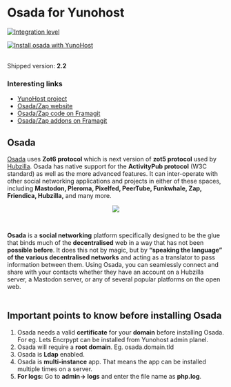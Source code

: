 # Osada for Yunohost

[![Integration level](https://dash.yunohost.org/integration/osada.svg)](https://ci-apps.yunohost.org/jenkins/job/osada%20%28Community%29/lastBuild/consoleFull)

[![Install osada with YunoHost](https://install-app.yunohost.org/install-with-yunohost.png)](https://install-app.yunohost.org/?app=osada) <br><br>

Shipped version: **2.2**
<br>
### Interesting links

- [YunoHost project](https://yunohost.org)
- [Osada/Zap website](http://zotlabs.com/osada/)
- [Osada/Zap code on Framagit](https://framagit.org/macgirvin/osada)
- [Osada/Zap addons on Framagit](https://framagit.org/macgirvin/osada-addons)

## Osada
[Osada](http://zotlabs.com/osada/) uses **Zot6 protocol** which is next version of **zot5 protocol** used by [Hubzilla](http://hubzilla.org). Osada has native support for the **ActivityPub protocol** (W3C standard) as well as the more advanced features. It can inter-operate with other social networking applications and projects in either of these spaces, including **Mastodon, Pleroma, Pixelfed, PeerTube, Funkwhale, Zap, Friendica, Hubzilla,** and many more. <br>

<p align="center"><img src="http://zotlabs.com/osada/img/comment_on_posts.gif"></p>
<br>

**Osada** is a **social networking** platform specifically designed to be the glue that binds much of the **decentralised** web in a way that has not been **possible before**. It does this not by magic, but by **“speaking the language” of the various decentralised networks** and acting as a translator to pass information between them. Using Osada, you can seamlessly connect and share with your contacts whether they have an account on a Hubzilla server, a Mastodon server, or any of several popular platforms on the open web. 
<br><br>

## Important points to know before installing Osada
1. Osada needs a valid **certificate** for your **domain** before installing Osada. For eg. Lets Encrpypt can be installed from Yunohost admin planel.
1. Osada will require a **root domain**. Eg. osada.domain.tld
1. Osada is **Ldap** enabled.
1. Osada is **multi-instance** app. That means the app can be installed multiple times on a server.
1. **For logs:** Go to **admin-> logs** and enter the file name as **php.log**.


